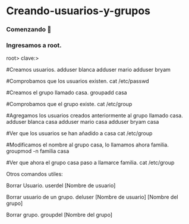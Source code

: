 # Creando-usuarios-y-grupos
### Comenzando 🚀
### Ingresamos a root.
root>
clave:>

#Creamos usuarios.
adduser blanca
adduser mario
adduser bryam

#Comprobamos que los usuarios existen.
cat /etc/passwd

#Creamos el grupo llamado casa.
groupadd casa

#Comprobamos que el grupo existe.
cat /etc/group

#Agregamos los usuarios creados anteriormente al grupo llamado casa.
adduser blanca casa
adduser mario casa
adduser bryam casa

#Ver que los usuarios se han añadido a casa
cat /etc/group

#Modificamos el nombre al grupo casa, lo llamamos ahora familia.
groupmod -n familia casa

#Ver que ahora el grupo casa paso a llamarce familia.
cat /etc/group

Otros comandos utiles:

Borrar Usuario.
userdel [Nombre de usuario]

Borrar usuario de un grupo.
deluser [Nombre de usuario] [Nombre del grupo]

Borrar grupo.
groupdel [Nombre del grupo]
